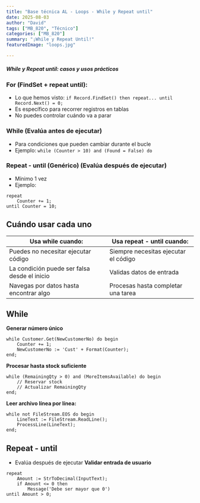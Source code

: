 ```yaml
---
title: "Base técnica AL - Loops - While y Repeat until"
date: 2025-08-03
author: "David"
tags: ["MB_820", "Técnico"]
categories: ["MB_820"]
summary: "¡While y Repeat Until!"
featuredImage: "loops.jpg"  

---
```


##### While y Repeat until: casos y usos prácticos

### For (FindSet + repeat until):
- Lo que hemos visto: `if Record.FindSet() then repeat... until Record.Next() = 0;`
- Es específico para recorrer registros en tablas
- No puedes controlar cuándo va a parar
### While (Evalúa antes de ejecutar)
- Para condiciones que pueden cambiar durante el bucle
- Ejemplo: `while (Counter > 10) and (Found = False) do`
### Repeat - until (Genérico) (Evalúa después de ejecutar)
- Mínimo 1 vez
- Ejemplo: 
```
repeat
    Counter += 1;
until Counter = 10;
```
## Cuándo usar cada uno
| Usa while cuando: | Usa repeat - until cuando: |
|-------------------|----------------------------|
| Puedes no necesitar ejecutar código | Siempre necesitas ejecutar el código |
| La condición puede ser falsa desde el inicio | Validas datos de entrada |
| Navegas por datos hasta encontrar algo | Procesas hasta completar una tarea |
## While
**Generar número único**
```
while Customer.Get(NewCustomerNo) do begin
    Counter += 1;
    NewCustomerNo := 'Cust' + Format(Counter);
end;
```
**Procesar hasta stock suficiente**
```
while (RemainingQty > 0) and (MoreItemsAvailable) do begin
    // Reservar stock
    // Actualizar RemainingQty
end;
```
**Leer archivo línea por línea:**
```
while not FileStream.EOS do begin
    LineText := FileStream.ReadLine();
    ProcessLine(LineText);
end;
```
## Repeat - until
- Evalúa después de ejecutar
**Validar entrada de usuario**
```
repeat
    Amount := StrToDecimal(InputText);
    if Amount <= 0 then
        Message('Debe ser mayor que 0')
until Amount > 0;
```

